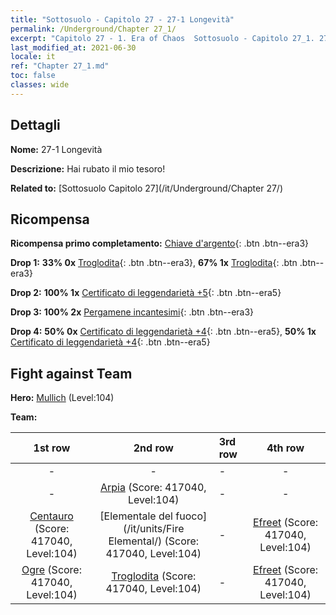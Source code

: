 ```yaml
---
title: "Sottosuolo - Capitolo 27 - 27-1 Longevità"
permalink: /Underground/Chapter 27_1/
excerpt: "Capitolo 27 - 1. Era of Chaos  Sottosuolo - Capitolo 27_1. 27-1 Longevità"
last_modified_at: 2021-06-30
locale: it
ref: "Chapter 27_1.md"
toc: false
classes: wide
---
```


## Dettagli

 **Nome:** 27-1 Longevità

 **Descrizione:** Hai rubato il mio tesoro!

 **Related to:** [Sottosuolo Capitolo 27](/it/Underground/Chapter 27/)

## Ricompensa

 **Ricompensa primo completamento:** [Chiave d'argento](/ItemsIT/con_693/){: .btn .btn--era3}

 **Drop 1:** **33% 0x** [Troglodita](/ItemsIT/unt_244/){: .btn .btn--era3}, **67% 1x** [Troglodita](/ItemsIT/unt_244/){: .btn .btn--era3}

 **Drop 2:** **100% 1x** [Certificato di leggendarietà +5](/ItemsIT/mat_102/){: .btn .btn--era5}

 **Drop 3:** **100% 2x** [Pergamene incantesimi](/ItemsIT/con_694/){: .btn .btn--era3}

 **Drop 4:** **50% 0x** [Certificato di leggendarietà +4](/ItemsIT/mat_95/){: .btn .btn--era5}, **50% 1x** [Certificato di leggendarietà +4](/ItemsIT/mat_95/){: .btn .btn--era5}


## Fight against Team
 **Hero:** [Mullich](/it/heroes/Mullich/) (Level:104)

 **Team:**


  | 1st row | 2nd row | 3rd row | 4th row |
  |:----:|:----:|:----|:----:|
  | - | - | - | - |
  | - | [Arpia](/it/units/Harpy/) (Score: 417040, Level:104)  | - | - |
  | [Centauro](/it/units/Centaur/) (Score: 417040, Level:104)  | [Elementale del fuoco](/it/units/Fire Elemental/) (Score: 417040, Level:104)  | - | [Efreet](/it/units/Efreeti/) (Score: 417040, Level:104)  |
  | [Ogre](/it/units/Ogre/) (Score: 417040, Level:104)  | [Troglodita](/it/units/Troglodyte/) (Score: 417040, Level:104)  | - | [Efreet](/it/units/Efreeti/) (Score: 417040, Level:104)  |


